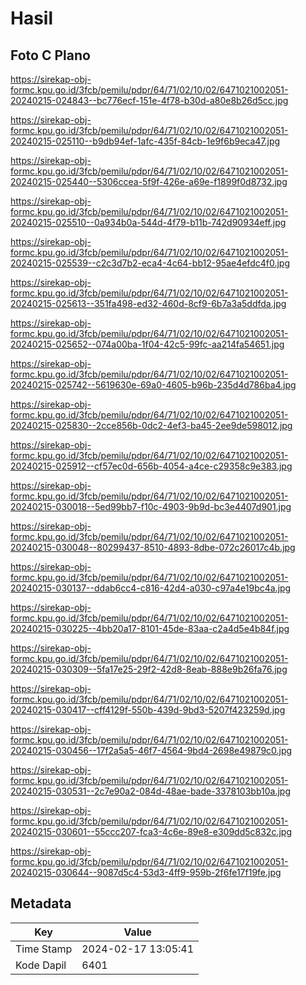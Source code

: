 # Hasil

## Foto C Plano

https://sirekap-obj-formc.kpu.go.id/3fcb/pemilu/pdpr/64/71/02/10/02/6471021002051-20240215-024843--bc776ecf-151e-4f78-b30d-a80e8b26d5cc.jpg

https://sirekap-obj-formc.kpu.go.id/3fcb/pemilu/pdpr/64/71/02/10/02/6471021002051-20240215-025110--b9db94ef-1afc-435f-84cb-1e9f6b9eca47.jpg

https://sirekap-obj-formc.kpu.go.id/3fcb/pemilu/pdpr/64/71/02/10/02/6471021002051-20240215-025440--5306ccea-5f9f-426e-a69e-f1899f0d8732.jpg

https://sirekap-obj-formc.kpu.go.id/3fcb/pemilu/pdpr/64/71/02/10/02/6471021002051-20240215-025510--0a934b0a-544d-4f79-b11b-742d90934eff.jpg

https://sirekap-obj-formc.kpu.go.id/3fcb/pemilu/pdpr/64/71/02/10/02/6471021002051-20240215-025539--c2c3d7b2-eca4-4c64-bb12-95ae4efdc4f0.jpg

https://sirekap-obj-formc.kpu.go.id/3fcb/pemilu/pdpr/64/71/02/10/02/6471021002051-20240215-025613--351fa498-ed32-460d-8cf9-6b7a3a5ddfda.jpg

https://sirekap-obj-formc.kpu.go.id/3fcb/pemilu/pdpr/64/71/02/10/02/6471021002051-20240215-025652--074a00ba-1f04-42c5-99fc-aa214fa54651.jpg

https://sirekap-obj-formc.kpu.go.id/3fcb/pemilu/pdpr/64/71/02/10/02/6471021002051-20240215-025742--5619630e-69a0-4605-b96b-235d4d786ba4.jpg

https://sirekap-obj-formc.kpu.go.id/3fcb/pemilu/pdpr/64/71/02/10/02/6471021002051-20240215-025830--2cce856b-0dc2-4ef3-ba45-2ee9de598012.jpg

https://sirekap-obj-formc.kpu.go.id/3fcb/pemilu/pdpr/64/71/02/10/02/6471021002051-20240215-025912--cf57ec0d-656b-4054-a4ce-c29358c9e383.jpg

https://sirekap-obj-formc.kpu.go.id/3fcb/pemilu/pdpr/64/71/02/10/02/6471021002051-20240215-030018--5ed99bb7-f10c-4903-9b9d-bc3e4407d901.jpg

https://sirekap-obj-formc.kpu.go.id/3fcb/pemilu/pdpr/64/71/02/10/02/6471021002051-20240215-030048--80299437-8510-4893-8dbe-072c26017c4b.jpg

https://sirekap-obj-formc.kpu.go.id/3fcb/pemilu/pdpr/64/71/02/10/02/6471021002051-20240215-030137--ddab6cc4-c816-42d4-a030-c97a4e19bc4a.jpg

https://sirekap-obj-formc.kpu.go.id/3fcb/pemilu/pdpr/64/71/02/10/02/6471021002051-20240215-030225--4bb20a17-8101-45de-83aa-c2a4d5e4b84f.jpg

https://sirekap-obj-formc.kpu.go.id/3fcb/pemilu/pdpr/64/71/02/10/02/6471021002051-20240215-030309--5fa17e25-29f2-42d8-8eab-888e9b26fa76.jpg

https://sirekap-obj-formc.kpu.go.id/3fcb/pemilu/pdpr/64/71/02/10/02/6471021002051-20240215-030417--cff4129f-550b-439d-9bd3-5207f423259d.jpg

https://sirekap-obj-formc.kpu.go.id/3fcb/pemilu/pdpr/64/71/02/10/02/6471021002051-20240215-030456--17f2a5a5-46f7-4564-9bd4-2698e49879c0.jpg

https://sirekap-obj-formc.kpu.go.id/3fcb/pemilu/pdpr/64/71/02/10/02/6471021002051-20240215-030531--2c7e90a2-084d-48ae-bade-3378103bb10a.jpg

https://sirekap-obj-formc.kpu.go.id/3fcb/pemilu/pdpr/64/71/02/10/02/6471021002051-20240215-030601--55ccc207-fca3-4c6e-89e8-e309dd5c832c.jpg

https://sirekap-obj-formc.kpu.go.id/3fcb/pemilu/pdpr/64/71/02/10/02/6471021002051-20240215-030644--9087d5c4-53d3-4ff9-959b-2f6fe17f19fe.jpg


## Metadata

| Key        | Value               |
| ---------- | ------------------- |
| Time Stamp | 2024-02-17 13:05:41 |
| Kode Dapil | 6401                |



